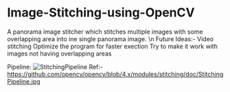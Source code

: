 # Image-Stitching-using-OpenCV

A panorama image stitcher which stitches multiple images with some overlapping area into ine single panorama image. \n
Future Ideas:-
  Video stitching
  Optimize the program for faster exection
  Try to make it work with images not having overlapping areas

Pipeline:
![StitchingPipeline](https://user-images.githubusercontent.com/56795892/147409166-b94288b0-e5d5-42ba-9cce-17280fff7d0d.jpg)
Ref:- https://github.com/opencv/opencv/blob/4.x/modules/stitching/doc/StitchingPipeline.jpg
